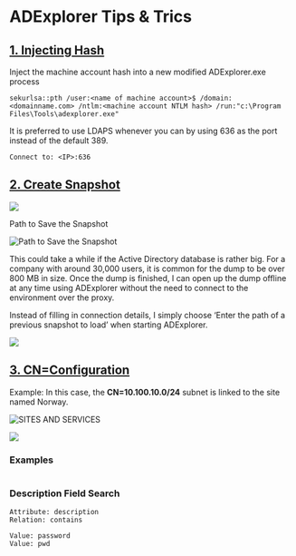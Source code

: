 # ADExplorer Tips & Trics

## [1. Injecting Hash](https://www.trustedsec.com/blog/adexplorer-on-engagements/)

Inject the machine account hash into a new modified ADExplorer.exe process

```
sekurlsa::pth /user:<name of machine account>$ /domain:<domainname.com> /ntlm:<machine account NTLM hash> /run:"c:\Program Files\Tools\adexplorer.exe"
```

It is preferred to use LDAPS whenever you can by using 636 as the port instead of the default 389.

```
Connect to: <IP>:636
```
## [2. Create Snapshot](https://www.trustedsec.com/blog/adexplorer-on-engagements/)
![](https://www.trustedsec.com/wp-content/uploads/2021/04/Blog042721_13.png)

Path to Save the Snapshot

![Path to Save the Snapshot](https://www.trustedsec.com/wp-content/uploads/2021/04/Blog042721_14.png)

This could take a while if the Active Directory database is rather big. For a company with around 30,000 users, it is common for the dump to be over 800 MB in size. Once the dump is finished, I can open up the dump offline at any time using ADExplorer without the need to connect to the environment over the proxy. 

Instead of filling in connection details, I simply choose ‘Enter the path of a previous snapshot to load’ when starting ADExplorer.

![](https://www.trustedsec.com/wp-content/uploads/2021/04/Blog042721_15.png)

## [3. CN=Configuration](https://www.trustedsec.com/blog/adexplorer-on-engagements/)

Example: In this case, the **CN=10.100.10.0/24** subnet is linked to the site named Norway.

![SITES AND SERVICES](https://www.trustedsec.com/wp-content/uploads/2021/04/Blog042721_16.png)

![](https://www.trustedsec.com/wp-content/uploads/2021/04/Blog042721_17.png)

### Examples 
```

```

### Description Field Search
```
Attribute: description
Relation: contains

Value: password
Value: pwd
```

### 
```

```

### 
```

```

### 
```

```

### 
```

```

### 
```

```
